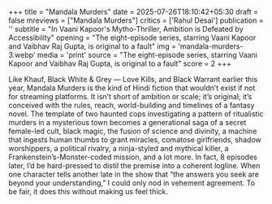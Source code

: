 +++
title = "Mandala Murders"
date = 2025-07-26T18:10:42+05:30
draft = false
mreviews = ["Mandala Murders"]
critics = ['Rahul Desai']
publication = ''
subtitle = "In Vaani Kapoor's Mytho-Thriller, Ambition is Defeated by Accessibility"
opening = "The eight-episode series, starring Vaani Kapoor and Vaibhav Raj Gupta, is original to a fault"
img = 'mandala-murders-3.webp'
media = 'print'
source = "The eight-episode series, starring Vaani Kapoor and Vaibhav Raj Gupta, is original to a fault"
score = 2
+++

Like Khauf, Black White & Grey — Love Kills, and Black Warrant earlier this year, Mandala Murders is the kind of Hindi fiction that wouldn’t exist if not for streaming platforms. It isn’t short of ambition or scale; it’s original; it’s conceived with the rules, reach, world-building and timelines of a fantasy novel. The template of two haunted cops investigating a pattern of ritualistic murders in a mysterious town becomes a generational saga of a secret female-led cult, black magic, the fusion of science and divinity, a machine that ingests human thumbs to grant miracles, comatose girlfriends, shadow worshippers, a political rivalry, a ninja-styled and mythical killer, a Frankenstein’s-Monster-coded mission, and a lot more. In fact, 8 episodes later, I’d be hard-pressed to distil the premise into a coherent logline. When one character tells another late in the show that “the answers you seek are beyond your understanding,” I could only nod in vehement agreement. To be fair, it does this without making us feel thick.
